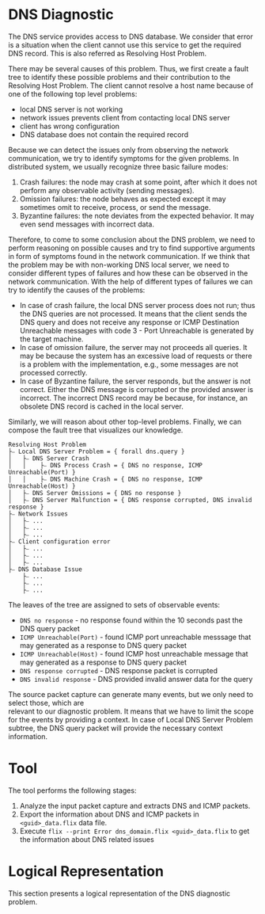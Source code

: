 # DNS Diagnostic

The DNS service provides access to DNS database. We consider that error is a situation when the client cannot use this service to get the required DNS record. This is also referred as Resolving Host Problem.  

There may be several causes of this problem. Thus, we first create a fault tree to identify these possible problems and their contribution to the Resolving Host Problem. The client cannot resolve a host name because of one of the following top level problems:
* local DNS server is not working
* network issues prevents client from contacting local DNS server
* client has wrong configuration
* DNS database does not contain the required record

Because we can detect the issues only from observing the network communication, we try to identify symptoms for the 
given problems. In distributed system, we usually recognize three basic failure modes:
1. Crash failures: the node may crash at some point, after which it does not perform any observable activity (sending messages).
2. Omission failures: the node behaves as expected except it may sometimes omit to receive, process, or send the message.
3. Byzantine failures: the note deviates from the expected behavior. It may even send messages with incorrect data. 

Therefore, to come to some conclusion about the DNS problem, we need to perform reasoning on possible causes and try to find supportive arguments in form of symptoms found in the network communication. If we think that the problem may be with non-working DNS local server, we need to consider different types of failures and how these can be observed in the network communication. With the help of different types of failures we can try to identify the causes of the problems:
* In case of crash failure, the local DNS server process does not run; thus the DNS queries are not processed. It means that the client sends the DNS query and does not receive any response or ICMP Destination Unreachable messages with code 3 - Port Unreachable is generated by the target machine.
* In case of omission failure, the server may not proceeds all queries. It may be because the system has an excessive load of requests or there is a problem with the implementation, e.g., some messages are not processed correctly. 
* In case of Byzantine failure, the server responds, but the answer is not correct. Either the DNS message is corrupted or the provided answer is incorrect. The incorrect DNS record may be because, for instance, an obsolete DNS record is cached in the local server. 

Similarly, we will reason about other top-level problems. Finally, we can compose the fault tree that visualizes 
our knowledge.
```
Resolving Host Problem
├⎯ Local DNS Server Problem = { forall dns.query } 
│   ├⎯ DNS Server Crash
│   │    ├⎯ DNS Process Crash = { DNS no response, ICMP Unreachable(Port) }
│   │    ├⎯ DNS Machine Crash = { DNS no response, ICMP Unreachable(Host) }
│   ├⎯ DNS Server Omissions = { DNS no response }
│   ├⎯ DNS Server Malfunction = { DNS response corrupted, DNS invalid response }
├⎯ Network Issues
│   ├⎯ ...
│   ├⎯ ...
│   ├⎯ ...
├⎯ Client configuration error
│   ├⎯ ...
│   ├⎯ ...
│   ├⎯ ...
├⎯ DNS Database Issue
    ├⎯ ...
    ├⎯ ...
    ├⎯ ...
```
The leaves of the tree are assigned to sets of observable events: 
* `DNS no response` - no response found within the 10 seconds past the DNS query packet 
* `ICMP Unreachable(Port)` - found ICMP port unreachable messsage that may generated as a response to DNS query packet
* `ICMP Unreachable(Host)` - found ICMP host unreachable message that may generated as a response to DNS query packet
* `DNS response corrupted` - DNS response packet is corrupted
* `DNS invalid response` - DNS provided invalid answer data for the query

The source packet capture can generate many events, but we only need to select those, which are  
relevant to our diagnostic problem. It means that we have to limit the scope for the events by providing a context. 
In case of Local DNS Server Problem subtree, the DNS query packet will provide the necessary context information. 

# Tool
The tool performs the following stages:
1. Analyze the input packet capture and extracts DNS and ICMP packets.
2. Export the information about DNS and ICMP packets in `<guid>_data.flix` data file. 
3. Execute `flix --print Error dns_domain.flix <guid>_data.flix` to get the information about DNS related issues

# Logical Representation
This section presents a logical representation of the DNS diagnostic problem.

